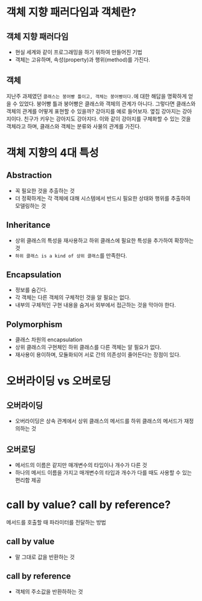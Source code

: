 # 객체 지향 패러다임과 객체란?
## 객체 지향 패러다임
- 현실 세계와 같이 프로그래밍을 하기 위하여 만들어진 기법
- 객체는 고유하며, 속성(property)과 행위(method)를 가진다.

## 객체
지난주 과제였던 `클래스는 붕어빵 틀이고, 객체는 붕어빵이다.`에 대한 해답을 명확하게 얻을 수 있었다. 붕어빵 틀과 붕어빵은 클래스와 객체의 관계가 아니다. 그렇다면 클래스와 객체의 관계를 어떻게 표현할 수 있을까?
강아지를 예로 들어보자. 옆집 강아지는 강아지이다. 친구가 키우는 강아지도 강아지다. 이와 같이 강아지를 구체화할 수 있는 것을 객체라고 하며, 클래스와 객체는 분류와 사물의 관계를 가진다.

# 객체 지향의 4대 특성
## Abstraction
- 꼭 필요한 것을 추출하는 것 
- 더 정확하게는 각 객체에 대해 시스템에서 반드시 필요한 상태와 행위를 추출하여 모델링하는 것

## Inheritance
- 상위 클래스의 특성을 재사용하고 하위 클래스에 필요한 특성을 추가하여 확장하는 것
- `하위 클래스 is a kind of 상위 클래스`를 만족한다.

## Encapsulation
- 정보를 숨긴다.
- 각 객체는 다른 객체의 구체적인 것을 알 필요는 없다. 
- 내부의 구체적인 구현 내용을 숨겨서 외부에서 접근하는 것을 막아야 한다.

## Polymorphism
- 클래스 차원의 encapsulation
- 상위 클래스의 구현체인 하위 클래스를 다른 객체는 알 필요가 없다. 
- 재사용이 용이하며, 모듈화되어 서로 간의 의존성이 줄어든다는 장점이 있다.

# 오버라이딩 vs 오버로딩
## 오버라이딩
- 오버라이딩은 상속 관계에서 상위 클래스의 메서드를 하위 클래스의 메서드가 재정의하는 것

## 오버로딩
- 메서드의 이름은 같지만 매개변수의 타입이나 개수가 다른 것
- 하나의 메서드 이름을 가지고 매개변수의 타입과 개수가 다를 때도 사용할 수 있는 편리함 제공

# call by value? call by reference?
메서드를 호출할 때 파라미터를 전달하는 방법

## call by value
- 말 그대로 값을 반환하는 것

## call by reference
- 객체의 주소값을 반환하하는 것
